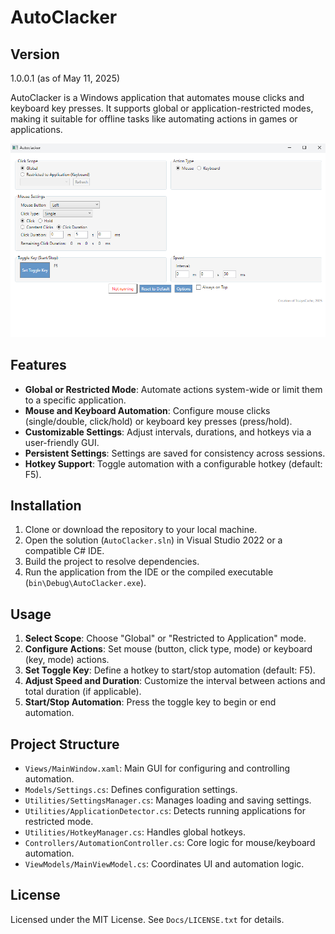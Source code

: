# AutoClacker

## Version
1.0.0.1 (as of May 11, 2025)

AutoClacker is a Windows application that automates mouse clicks and keyboard key presses. It supports global or application-restricted modes, making it suitable for offline tasks like automating actions in games or applications.

![AutoClacker Screenshot](../Images/AutoClacker_Not_Running.png)

## Features

- **Global or Restricted Mode**: Automate actions system-wide or limit them to a specific application.
- **Mouse and Keyboard Automation**: Configure mouse clicks (single/double, click/hold) or keyboard key presses (press/hold).
- **Customizable Settings**: Adjust intervals, durations, and hotkeys via a user-friendly GUI.
- **Persistent Settings**: Settings are saved for consistency across sessions.
- **Hotkey Support**: Toggle automation with a configurable hotkey (default: F5).

## Installation

1. Clone or download the repository to your local machine.
2. Open the solution (`AutoClacker.sln`) in Visual Studio 2022 or a compatible C# IDE.
3. Build the project to resolve dependencies.
4. Run the application from the IDE or the compiled executable (`bin\Debug\AutoClacker.exe`).

## Usage

1. **Select Scope**: Choose "Global" or "Restricted to Application" mode.
2. **Configure Actions**: Set mouse (button, click type, mode) or keyboard (key, mode) actions.
3. **Set Toggle Key**: Define a hotkey to start/stop automation (default: F5).
4. **Adjust Speed and Duration**: Customize the interval between actions and total duration (if applicable).
5. **Start/Stop Automation**: Press the toggle key to begin or end automation.

## Project Structure

- `Views/MainWindow.xaml`: Main GUI for configuring and controlling automation.
- `Models/Settings.cs`: Defines configuration settings.
- `Utilities/SettingsManager.cs`: Manages loading and saving settings.
- `Utilities/ApplicationDetector.cs`: Detects running applications for restricted mode.
- `Utilities/HotkeyManager.cs`: Handles global hotkeys.
- `Controllers/AutomationController.cs`: Core logic for mouse/keyboard automation.
- `ViewModels/MainViewModel.cs`: Coordinates UI and automation logic.

## License

Licensed under the MIT License. See `Docs/LICENSE.txt` for details.